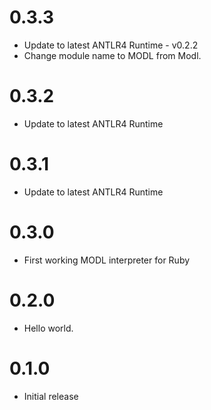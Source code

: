 0.3.3
===
- Update to latest ANTLR4 Runtime - v0.2.2
- Change module name to MODL from Modl.

0.3.2
===
- Update to latest ANTLR4 Runtime

0.3.1
===
- Update to latest ANTLR4 Runtime

0.3.0
===
- First working MODL interpreter for Ruby

0.2.0
===
- Hello world.

0.1.0
===
- Initial release
